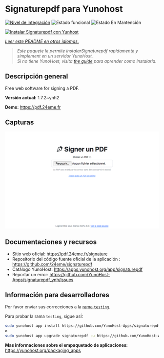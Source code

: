 <!--
Este archivo README esta generado automaticamente<https://github.com/YunoHost/apps/tree/master/tools/readme_generator>
No se debe editar a mano.
-->

# Signaturepdf para Yunohost

[![Nivel de integración](https://apps.yunohost.org/badge/integration/signaturepdf)](https://ci-apps.yunohost.org/ci/apps/signaturepdf/)
![Estado funcional](https://apps.yunohost.org/badge/state/signaturepdf)
![Estado En Mantención](https://apps.yunohost.org/badge/maintained/signaturepdf)

[![Instalar Signaturepdf con Yunhost](https://install-app.yunohost.org/install-with-yunohost.svg)](https://install-app.yunohost.org/?app=signaturepdf)

*[Leer este README en otros idiomas.](./ALL_README.md)*

> *Este paquete le permite instalarSignaturepdf rapidamente y simplement en un servidor YunoHost.*  
> *Si no tiene YunoHost, visita [the guide](https://yunohost.org/install) para aprender como instalarla.*

## Descripción general

Free web software for signing a PDF.

**Versión actual:** 1.7.2~ynh2

**Demo:** <https://pdf.24eme.fr>

## Capturas

![Captura de Signaturepdf](./doc/screenshots/screenshot.png)

## Documentaciones y recursos

- Sitio web oficial: <https://pdf.24eme.fr/signature>
- Repositorio del código fuente oficial de la aplicación : <https://github.com/24eme/signaturepdf>
- Catálogo YunoHost: <https://apps.yunohost.org/app/signaturepdf>
- Reportar un error: <https://github.com/YunoHost-Apps/signaturepdf_ynh/issues>

## Información para desarrolladores

Por favor enviar sus correcciones a la [rama `testing`](https://github.com/YunoHost-Apps/signaturepdf_ynh/tree/testing).

Para probar la rama `testing`, sigue asÍ:

```bash
sudo yunohost app install https://github.com/YunoHost-Apps/signaturepdf_ynh/tree/testing --debug
o
sudo yunohost app upgrade signaturepdf -u https://github.com/YunoHost-Apps/signaturepdf_ynh/tree/testing --debug
```

**Mas informaciones sobre el empaquetado de aplicaciones:** <https://yunohost.org/packaging_apps>

